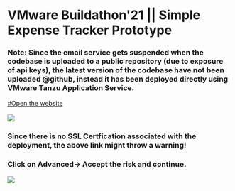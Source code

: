 # VMware Buildathon'21 || Simple Expense Tracker Prototype

### Note: Since the email service gets suspended when the codebase is uploaded to a public repository (due to exposure of api keys), the latest version of the codebase have not been uploaded @github, instead it has been deployed directly using VMware Tanzu Application Service. 
<a href="https://expensemanager.apps.modernapps.site/"> #Open the website </a><br><br>
<img src="https://user-images.githubusercontent.com/48920595/117537722-7eef8300-b020-11eb-86ca-9be7342ee06d.png"></img><br>




### Since there is no SSL Certfication associated with the deployment, the above link might throw a warning!<br>
### Click on Advanced-> Accept the risk and continue.
<img src="https://user-images.githubusercontent.com/48920595/117537900-5ddb6200-b021-11eb-88ab-b307e5ae9f3f.png"></img>



